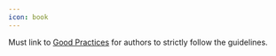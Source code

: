 ```yaml
---
icon: book
---
```


Must link to [Good Practices](/new-authors-training/your-first-project/good-practices-to-follow.md) for authors to strictly follow the guidelines.
